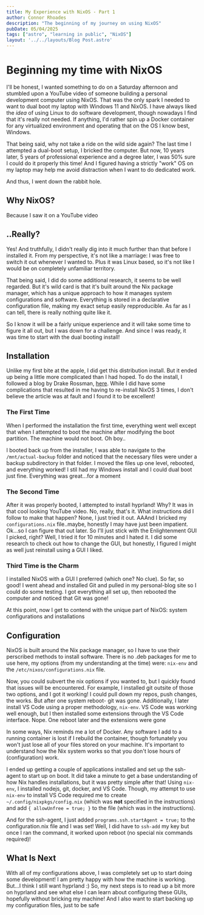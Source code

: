 ```yaml
---
title: My Experience with NixOS - Part 1
author: Connor Rhoades
description: "The beginning of my journey on using NixOS"
pubDate: 05/04/2025
tags: ["astro", "learning in public", "NixOS"]
layout: '../../layouts/Blog Post.astro'
---
```


# Beginning my time with NixOS

I'll be honest, I wanted something to do on a Saturday afternoon and stumbled upon a YouTube video of someone building a personal development computer using NixOS. That was the only spark I needed to want to dual boot my laptop with Windows 11 and NixOS. I have always liked the *idea* of using Linux to do software development, though nowadays I find that it's really not needed. If anything, I'd rather spin up a Docker container for any virtualized environment and operating that on the OS I know best, Windows. 

That being said, why not take a ride on the wild side again? The last time I attempted a dual-boot setup, I bricked the computer. But now, 10 years later, 5 years of professional experience and a degree later, I was 50% sure I could do it properly this time! And I figured having a strictly "work" OS on my laptop may help me avoid distraction when I want to do dedicated work. 

And thus, I went down the rabbit hole. 

## Why NixOS?
Because I saw it on a YouTube video

## ..Really?
Yes! And truthfully, I didn't really dig into it much further than that before I installed it. From my perspective, it's not like a marriage: I was free to switch it out whenever I wanted to. Plus it was Linux based, so it's not like I would be on completely unfamiliar territory. 

That being said, I did do some additional research, it seems to be well regarded. But it's wild card is that it's built around the Nix package manager, which has a unique approach to how it manages system configurations and software. Everything is stored in a declarative configuration file, making my exact setup easily repproducible. As far as I can tell, there is really nothing quite like it. 

So I know it will be a fairly unique experience and it will take some time to figure it all out, but I was down for a challenge. And since I was ready, it was time to start with the dual booting install!

## Installation
Unlike my first bite at the apple, I did get this distribution install. But it ended up being a little more complicated than I had hoped. To do the install, I followed a blog by Drake Rossman, [here](https://drakerossman.com/blog/how-to-dualboot-windows-and-nixos). While I did have some complications that resulted in me having to re-install NixOS 3 times, I don't believe the article was at fault and I found it to be excellent! 

### The First Time
When I performed the installation the first time, everything went well except that when I attempted to boot the machine after modifying the boot partition. The machine would not boot. Oh boy.. 

I booted back up from the installer, I was able to navigate to the ```/mnt/actual-backup``` folder and noticed that the necessary files were under a backup subdirectory in that folder. I moved the files up one level, rebooted, and everything worked! I stil had my Windows install and I could dual boot just fine. Everything was great...for a moment

### The Second Time 
After it was properly booted, I attempted to install hyprland! Why? It was in that cool looking YouTube video. No, really, that's it. What instructions did I follow to make that happen? None, I just tried it out. AAAnd I bricked my ```configurations.nix``` file..maybe, honestly I may have just been impatient. Ok...so I can figure that out later. So I'll just stick with the Enlightenment GUI I picked, right? Well, I tried it for 10 minutes and I hated it. I did some research to check out how to change the GUI, but honestly, I figured I might as well just reinstall using a GUI I liked. 

### Third Time is the Charm
I installed NixOS with a GUI I preferred (which one? No clue). So far, so good! I went ahead and installed Git and pulled in my personal-blog site so I could do some testing. I got everything all set up, then rebooted the computer and noticed that Git was gone!

At this point, now I get to contend with the unique part of NixOS: system configurations and installations

## Configuration
NixOS is built around the Nix package manager, so I have to use their perscribed methods to install software. There is no .deb packages for me to use here, my options (from my understanding at the time) were: ```nix-env``` and the ```/etc/nixos/configurations.nix``` file. 

Now, you could subvert the nix options if you wanted to, but I quickly found that issues will be encountered. For example, I installed git outsite of those two options, and I got it working! I could pull down my repos, push changes, the works. But after one system reboot- git was gone. Additionally, I later install VS Code using a proper methodology, ```nix-env```. VS Code was working well enough, but I then installed some extensions through the VS Code interface. Nope. One reboot later and the extensions were gone

In some ways, Nix reminds me a lot of Docker. Any software I add to a running container is lost if I rebuild the container, though fortunately you won't just lose all of your files stored on your machine. It's important to understand how the Nix system works so that you don't lose hours of (configuration) work. 

I ended up getting a couple of applications installed and set up the ssh-agent to start up on boot. It did take a minute to get a base understanding of how Nix handles installations, but it was pretty simple after that! Using ```nix-env```, I installed nodejs, git, docker, and VS Code. Though, my attempt to use ```nix-env``` to install VS Code required me to create ```~/.config/nixpkgs/config.nix``` (which was **not** specified in the instructions) and add ```{ allowUnfree = true; }``` to the file (which was in the instructions). 

And for the ssh-agent, I just added ```programs.ssh.startAgent = true;``` to the configuration.nix file and I was set! Well, I did have to ```ssh-add``` my key but once I ran the command, it worked upon reboot (no special nix commands required)!

## What Is Next
With all of my configurations above, I was completely set up to start doing some development! I am pretty happy with how the machine is working. But...I think I still want hyprland :) So, my next steps is to read up a bit more on hyprland and see what else I can learn about configuring these GUIs, hopefully without bricking my machine! And I also want to start backing up my configuration files, just to be safe
